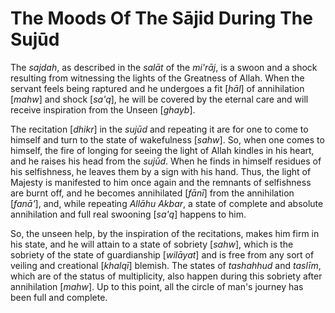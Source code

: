 The Moods Of The Sājid During The Sujūd
=======================================

The *sajdah*, as described in the *salāt* of the *mi'rāj*, is a swoon
and a shock resulting from witnessing the lights of the Greatness of
Allah. When the servant feels being raptured and he undergoes a fit
[*hāl*] of annihilation [*mahw*] and shock [*sa'q*], he will be covered
by the eternal care and will receive inspiration from the Unseen
[*ghayb*].

The recitation [*dhikr*] in the *sujūd* and repeating it are for one to
come to himself and turn to the state of wakefulness [*sahw*]. So, when
one comes to himself, the fire of longing for seeing the light of Allah
kindles in his heart, and he raises his head from the *sujūd*. When he
finds in himself residues of his selfishness, he leaves them by a sign
with his hand. Thus, the light of Majesty is manifested to him once
again and the remnants of selfishness are burnt off, and he becomes
annihilated [*fānī*] from the annihilation [*fanā'*], and, while
repeating *Allāhu Akbar*, a state of complete and absolute annihilation
and full real swooning [*sa'q*] happens to him.

So, the unseen help, by the inspiration of the recitations, makes him
firm in his state, and he will attain to a state of sobriety [*sahw*],
which is the sobriety of the state of guardianship [*wilāyat*] and is
free from any sort of veiling and creational [*khalqī*] blemish. The
states of *tashahhud* and *taslīm*, which are of the status of
multiplicity, also happen during this sobriety after annihilation
[*mahw*]. Up to this point, all the circle of man's journey has been
full and complete.


